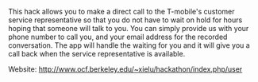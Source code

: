 This hack allows you to make a direct call to the T-mobile's customer service representative so that you do not have to wait on hold for hours hoping that someone will talk to you. You can simply provide us with your phone number to call you, and your email address for the recorded conversation. The app will handle the waiting for you and it will give you a call back when the service representative is available. 

Website: http://www.ocf.berkeley.edu/~xielu/hackathon/index.php/user
